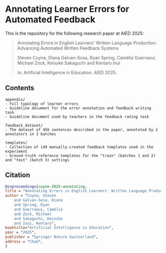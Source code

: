 # Annotating Learner Errors for Automated Feedback

This is the repository for the following research paper at AIED 2025:

> Annotating Errors in English Learners' Written Language Production: Advancing Automated Written Feedback Systems
>
> Steven Coyne, Diana Galvan-Sosa, Ryan Spring, Camélia Guerraoui, Michael Zock, Keisuke Sakaguchi and Kentaro Inui
>
> In: Artificial Intelligence in Education. AIED 2025.

## Contents

```
appendix/
- Full typology of learner errors
- Guideline document for the error annotation and feedback writing task
- Guideline document used by teachers in the feedback rating task

feedback_dataset/
- The dataset of 456 sentences described in the paper, annotated by 2 annotators in 3 batches

templates/
- Collection of 149 manually-created feedback templates used in the experiment
- Ground-truth reference templates for the "train" (batches 1 and 2) and "test" (batch 3) settings
```

## Citation

```bibtex
@inproceedings{coyne-2025-annotating,
title = "Annotating Errors in English Learners' Written Language Production: Advancing Automated Written Feedback Systems",
author = "Coyne, Steven
    and Galvan-Sosa, Diana
    and Spring, Ryan
    and Guerraoui, Camélia
    and Zock, Michael
    and Sakaguchi, Keisuke
    and Inui, Kentaro",
booktitle="Artificial Intelligence in Education",
year = "2025",
publisher = "Springer Nature Switzerland",
address = "Cham",
}
```
